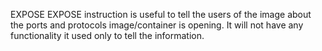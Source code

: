 EXPOSE
EXPOSE instruction is useful to tell the users of the image about the ports and protocols image/container is opening. It will not have any functionality it used only to tell the information.